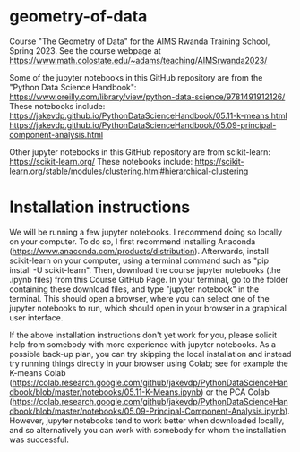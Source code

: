 # geometry-of-data

Course "The Geometry of Data" for the AIMS Rwanda Training School, Spring 2023. See the course webpage at  
https://www.math.colostate.edu/~adams/teaching/AIMSrwanda2023/

Some of the jupyter notebooks in this GitHub repository are from the "Python Data Science Handbook": 
https://www.oreilly.com/library/view/python-data-science/9781491912126/
These notebooks include:  
https://jakevdp.github.io/PythonDataScienceHandbook/05.11-k-means.html  
https://jakevdp.github.io/PythonDataScienceHandbook/05.09-principal-component-analysis.html

Other jupyter notebooks in this GitHub repository are from scikit-learn:
https://scikit-learn.org/
These notebooks include:
https://scikit-learn.org/stable/modules/clustering.html#hierarchical-clustering

# Installation instructions

We will be running a few jupyter notebooks. I recommend doing so locally on your computer. To do so, I first recommend installing Anaconda (https://www.anaconda.com/products/distribution). Afterwards, install scikit-learn on your computer, using a terminal command such as "pip install -U scikit-learn". Then, download the course jupyter notebooks (the .ipynb files) from this Course GitHub Page. In your terminal, go to the folder containing these download files, and type "jupyter notebook" in the terminal. This should open a browser, where you can select one of the jupyter notebooks to run, which should open in your browser in a graphical user interface.

If the above installation instructions don't yet work for you, please solicit help from somebody with more experience with jupyter notebooks. As a possible back-up plan, you can try skipping the local installation and instead try running things directly in your browser using Colab; see for example the K-means Colab (https://colab.research.google.com/github/jakevdp/PythonDataScienceHandbook/blob/master/notebooks/05.11-K-Means.ipynb) or the PCA Colab (https://colab.research.google.com/github/jakevdp/PythonDataScienceHandbook/blob/master/notebooks/05.09-Principal-Component-Analysis.ipynb). However, jupyter notebooks tend to work better when downloaded locally, and so alternatively you can work with somebody for whom the installation was successful.
